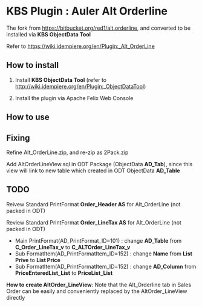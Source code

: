 # KBS Plugin : Auler Alt Orderline

The fork from https://bitbucket.org/red1/alt.orderline, and converted to be installed via **KBS ObjectData Tool** 

Refer to https://wiki.idempiere.org/en/Plugin:_Alt_OrderLine

## How to install

1. Install **KBS ObjectData Tool** (refer to http://wiki.idempiere.org/en/Plugin:_ObjectDataTool)

2. Install the plugin via Apache Felix Web Console

## How to use


## Fixing

Refine Alt_OrderLine.zip, and re-zip as 2Pack.zip

Add AltOrderLineView.sql in ODT Package (ObjectData **AD_Tab**), since this view will link to new table which created in ODT ObjectData **AD_Table**

## TODO

Reivew Standard PrintFormat **Order_Header AS** for Alt_OrderLine (not packed in ODT)

Review Standard PrintFormat **Order_LineTax AS** for Alt_OrderLine (not packed in ODT)
 * Main PrintFormat(AD_PrintFormat_ID=101) : change **AD_Table** from **C_Order_LineTax_v** to **C_ALTOrder_LineTax_v**
 * Sub FormatItem(AD_PrintFormatItem_ID=152) : change **Name** from **List Prive** to **List Price** 
 * Sub FormatItem(AD_PrintFormatItem_ID=152) : change **AD_Column** from **PriceEnteredList_List** to **PriceList_List** 

**How to create AltOrder_LineView**: Note that the Alt_Orderline tab in Sales Order can be easily and conveniently replaced by the AltOrder_LineView directly